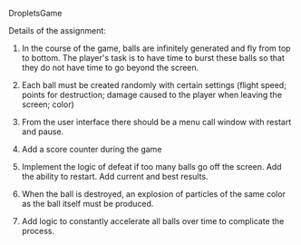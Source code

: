 DropletsGame

Details of the assignment:

1. In the course of the game, balls are infinitely generated and fly from top to bottom. The player's task is to have time to burst these balls so that they do not have time to go beyond the screen.

2. Each ball must be created randomly with certain settings (flight speed; points for destruction; damage caused to the player when leaving the screen; color)

3. From the user interface there should be a menu call window with restart and pause.

4. Add a score counter during the game

5. Implement the logic of defeat if too many balls go off the screen. Add the ability to restart. Add current and best results.

6. When the ball is destroyed, an explosion of particles of the same color as the ball itself must be produced.

7. Add logic to constantly accelerate all balls over time to complicate the process.

